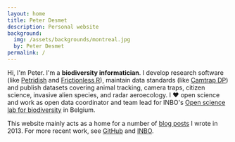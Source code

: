 ```yaml
---
layout: home
title: Peter Desmet
description: Personal website
background:
  img: /assets/backgrounds/montreal.jpg
  by: Peter Desmet
permalink: /
---
```


Hi, I'm Peter. I'm a **biodiversity informatician**. I develop research software (like [Petridish](https://peterdesmet.com/petridish) and [Frictionless R](https://frictionlessdata.github.io/frictionless-r/)), maintain data standards (like [Camtrap DP](https://camtrap-dp.tdwg.org)) and publish datasets covering animal tracking, camera traps, citizen science, invasive alien species, and radar aeroecology. I ❤️ open science and work as open data coordinator and team lead for INBO's [Open science lab for biodiversity](https://oscibio.inbo.be/) in Belgium.

This website mainly acts as a home for a number of [blog posts](/posts/) I wrote in 2013. For more recent work, see [GitHub](https://github.com/peterdesmet) and [INBO](https://pureportal.inbo.be/en/persons/peter-desmet).

